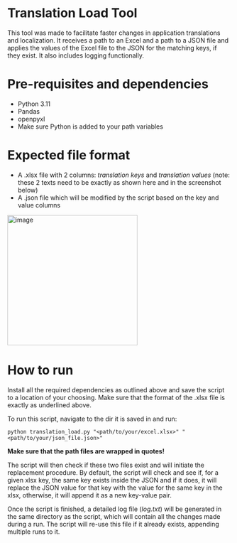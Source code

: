 # **Translation Load Tool**

This tool was made to facilitate faster changes in application translations and localization.
It receives a path to an Excel and a path to a JSON file and applies the values of the Excel file to the JSON for the
matching keys, if they exist. It also includes logging functionally.

# **Pre-requisites and dependencies**

- Python 3.11
- Pandas
- openpyxl
- Make sure Python is added to your path variables

# **Expected file format**

- A .xlsx file with 2 columns: _translation keys_ and _translation values_ (note: these 2 texts need to be exactly as shown here and in the screenshot below)
- A .json file which will be modified by the script based on the key and value columns

<img width="293" alt="image" src="https://github.com/fmalakis/translation-load-tool/assets/61471928/17cf7cba-c3d8-4122-9d17-155b156d5ca7">



# **How to run**

Install all the required dependencies as outlined above and save the script to a location of your choosing. Make sure
that the format of the .xlsx file is exactly as underlined above.

To run this script, navigate to the dir it is saved in and run:
```commandline
python translation_load.py "<path/to/your/excel.xlsx>" "<path/to/your/json_file.json>"
```
**Make sure that the path files are wrapped in quotes!**

The script will then check if these two files exist and will initiate the replacement procedure.
By default, the script will check and see if, for a given xlsx key, the same key exists inside the JSON and if it does,
it will replace the JSON value for that key with the value for the same key in the xlsx, otherwise, it will append it as
a new key-value pair.

Once the script is finished, a detailed log file (_log.txt_) will be generated in the same directory as the script, which
will contain all the changes made during a run. The script will re-use this file if it already exists, appending
multiple runs to it.
